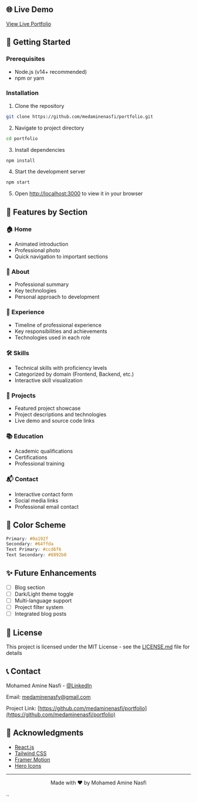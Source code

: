 
## 🌐 Live Demo

[View Live Portfolio](https://portfolio-5s6c.onrender.com)

## 🚀 Getting Started

### Prerequisites

- Node.js (v14+ recommended)
- npm or yarn

### Installation

1. Clone the repository
```bash
git clone https://github.com/medaminenasfi/portfolio.git
```

2. Navigate to project directory
```bash
cd portfolio
```

3. Install dependencies
```bash
npm install
```

4. Start the development server
```bash
npm start
```

5. Open [http://localhost:3000](http://localhost:3000) to view it in your browser

## 📱 Features by Section

### 🏠 Home
- Animated introduction
- Professional photo
- Quick navigation to important sections

### 👤 About
- Professional summary
- Key technologies
- Personal approach to development

### 💼 Experience
- Timeline of professional experience
- Key responsibilities and achievements
- Technologies used in each role

### 🛠️ Skills
- Technical skills with proficiency levels
- Categorized by domain (Frontend, Backend, etc.)
- Interactive skill visualization

### 📂 Projects
- Featured project showcase
- Project descriptions and technologies
- Live demo and source code links

### 📚 Education
- Academic qualifications
- Certifications
- Professional training

### 📬 Contact
- Interactive contact form
- Social media links
- Professional email contact

## 🎨 Color Scheme

```css
Primary: #0a192f
Secondary: #64ffda
Text Primary: #ccd6f6
Text Secondary: #8892b0
```

## ✨ Future Enhancements

- [ ] Blog section
- [ ] Dark/Light theme toggle
- [ ] Multi-language support
- [ ] Project filter system
- [ ] Integrated blog posts

## 📄 License

This project is licensed under the MIT License - see the [LICENSE.md](LICENSE.md) file for details

## 📞 Contact

Mohamed Amine Nasfi - [@LinkedIn](https://www.linkedin.com/in/mohamed-amine-nasfi)

Email: medaminenasfy@gmail.com

Project Link: [https://github.com/medaminenasfi/portfolio](https://github.com/medaminenasfi/portfolio)

## 🙏 Acknowledgments

- [React.js](https://reactjs.org/)
- [Tailwind CSS](https://tailwindcss.com/)
- [Framer Motion](https://www.framer.com/motion/)
- [Hero Icons](https://heroicons.com/)

---

<p align="center">
  Made with ❤️ by Mohamed Amine Nasfi
</p>
..